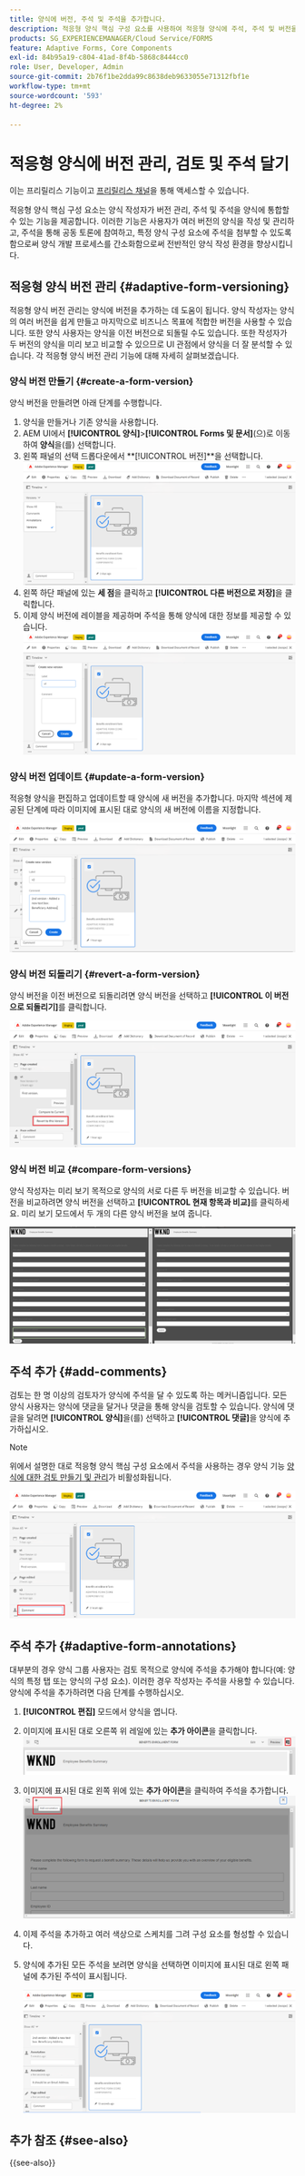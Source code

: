 ```yaml
---
title: 양식에 버전, 주석 및 주석을 추가합니다.
description: 적응형 양식 핵심 구성 요소를 사용하여 적응형 양식에 주석, 주석 및 버전을 추가하십시오.
products: SG_EXPERIENCEMANAGER/Cloud Service/FORMS
feature: Adaptive Forms, Core Components
exl-id: 84b95a19-c804-41ad-8f4b-5868c8444cc0
role: User, Developer, Admin
source-git-commit: 2b76f1be2dda99c8638deb9633055e71312fbf1e
workflow-type: tm+mt
source-wordcount: '593'
ht-degree: 2%

---
```


# 적응형 양식에 버전 관리, 검토 및 주석 달기

<!--Before you can use versionings, comments, and annotations in an Adaptive Form, you must ensure you have [enabled Adaptive Form Core Components](
https://experienceleague.adobe.com/en/docs/experience-manager-cloud-service/content/forms/setup-configure-migrate/enable-adaptive-forms-core-components).-->

<!--Adaptive Form Core Components facilitates to add versionings, comments, and annotations to a form. These features helps form authors and users to enhance the form development process where they can create multiple versions of a form, collaborate and add their comments to a form, and add annotations to form components.-->

<span class="preview"> 이는 프리릴리스 기능이고 [프리릴리스 채널](https://experienceleague.adobe.com/docs/experience-manager-cloud-service/content/release-notes/prerelease.html#new-features)을 통해 액세스할 수 있습니다. </span>


적응형 양식 핵심 구성 요소는 양식 작성자가 버전 관리, 주석 및 주석을 양식에 통합할 수 있는 기능을 제공합니다. 이러한 기능은 사용자가 여러 버전의 양식을 작성 및 관리하고, 주석을 통해 공동 토론에 참여하고, 특정 양식 구성 요소에 주석을 첨부할 수 있도록 함으로써 양식 개발 프로세스를 간소화함으로써 전반적인 양식 작성 환경을 향상시킵니다.


## 적응형 양식 버전 관리 {#adaptive-form-versioning}

적응형 양식 버전 관리는 양식에 버전을 추가하는 데 도움이 됩니다. 양식 작성자는 양식의 여러 버전을 쉽게 만들고 마지막으로 비즈니스 목표에 적합한 버전을 사용할 수 있습니다. 또한 양식 사용자는 양식을 이전 버전으로 되돌릴 수도 있습니다. 또한 작성자가 두 버전의 양식을 미리 보고 비교할 수 있으므로 UI 관점에서 양식을 더 잘 분석할 수 있습니다. 각 적응형 양식 버전 관리 기능에 대해 자세히 살펴보겠습니다.

### 양식 버전 만들기 {#create-a-form-version}

양식 버전을 만들려면 아래 단계를 수행합니다.

1. 양식을 만들거나 기존 양식을 사용합니다.
1. AEM UI에서 **[!UICONTROL 양식]**>**[!UICONTROL Forms 및 문서]**(으)로 이동하여 **양식**&#x200B;을(를) 선택합니다.
1. 왼쪽 패널의 선택 드롭다운에서 **[!UICONTROL 버전]**을 선택합니다.
   ![양식 선택](select-a-form.png)
1. 왼쪽 하단 패널에 있는 **세 점**&#x200B;을 클릭하고 **[!UICONTROL 다른 버전으로 저장]**&#x200B;을 클릭합니다.
1. 이제 양식 버전에 레이블을 제공하며 주석을 통해 양식에 대한 정보를 제공할 수 있습니다.
   ![양식 버전 만들기](create-a-form-version.png)

### 양식 버전 업데이트 {#update-a-form-version}

적응형 양식을 편집하고 업데이트할 때 양식에 새 버전을 추가합니다. 마지막 섹션에 제공된 단계에 따라 이미지에 표시된 대로 양식의 새 버전에 이름을 지정합니다.

![양식 버전 업데이트](update-a-form-version.png)

### 양식 버전 되돌리기 {#revert-a-form-version}

양식 버전을 이전 버전으로 되돌리려면 양식 버전을 선택하고 **[!UICONTROL 이 버전으로 되돌리기]**&#x200B;를 클릭합니다.

![양식 버전 되돌리기](revert-form-version.png)

### 양식 버전 비교 {#compare-form-versions}

양식 작성자는 미리 보기 목적으로 양식의 서로 다른 두 버전을 비교할 수 있습니다. 버전을 비교하려면 양식 버전을 선택하고 **[!UICONTROL 현재 항목과 비교]**&#x200B;를 클릭하세요. 미리 보기 모드에서 두 개의 다른 양식 버전을 보여 줍니다.

![양식 버전 비교](compare-form-versions.png)

## 주석 추가 {#add-comments}

검토는 한 명 이상의 검토자가 양식에 주석을 달 수 있도록 하는 메커니즘입니다. 모든 양식 사용자는 양식에 댓글을 달거나 댓글을 통해 양식을 검토할 수 있습니다. 양식에 댓글을 달려면 **[!UICONTROL 양식]**&#x200B;을(를) 선택하고 **[!UICONTROL 댓글]**&#x200B;을 양식에 추가하십시오.

>[!NOTE]
> 위에서 설명한 대로 적응형 양식 핵심 구성 요소에서 주석을 사용하는 경우 양식 기능 [양식에 대한 검토 만들기 및 관리](/help/forms/create-reviews-forms.md)가 비활성화됩니다.


![양식에 주석 추가](form-comments.png)

## 주석 추가 {#adaptive-form-annotations}

대부분의 경우 양식 그룹 사용자는 검토 목적으로 양식에 주석을 추가해야 합니다(예: 양식의 특정 탭 또는 양식의 구성 요소). 이러한 경우 작성자는 주석을 사용할 수 있습니다. 양식에 주석을 추가하려면 다음 단계를 수행하십시오.

1. **[!UICONTROL 편집]** 모드에서 양식을 엽니다.

1. 이미지에 표시된 대로 오른쪽 위 레일에 있는 **추가 아이콘**을 클릭합니다.
   ![주석](annotation.png)

1. 이미지에 표시된 대로 왼쪽 위에 있는 **추가 아이콘**을 클릭하여 주석을 추가합니다.
   ![주석 추가](add-annotation.png)

1. 이제 주석을 추가하고 여러 색상으로 스케치를 그려 구성 요소를 형성할 수 있습니다.

1. 양식에 추가된 모든 주석을 보려면 양식을 선택하면 이미지에 표시된 대로 왼쪽 패널에 추가된 주석이 표시됩니다.

   ![추가된 주석 확인](see-annotations.png)

## 추가 참조 {#see-also}

{{see-also}}
